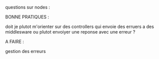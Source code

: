 questions sur nodes :

BONNE PRATIQUES :

doit je plutot m'orienter sur des controllers qui envoie des erruers a des middlesware ou plutot envoiyer une reponse avec une erreur ?

A FAIRE :

gestion des erreurs
